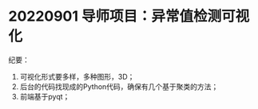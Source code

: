 # 20220901 导师项目：异常值检测可视化

纪要：
1. 可视化形式要多样，多种图形，3D；
2. 后台的代码找现成的Python代码，确保有几个基于聚类的方法；
3. 前端基于pyqt；

